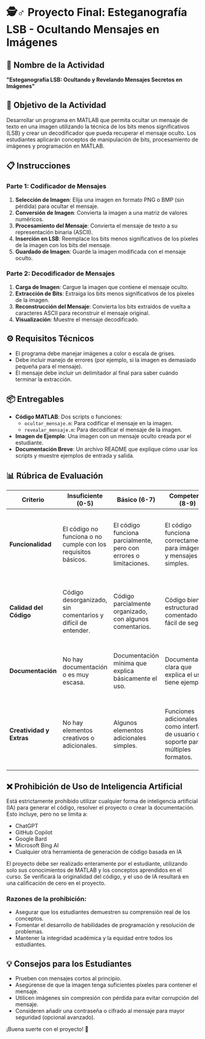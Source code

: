 # 🕵️♂️ Proyecto Final: Esteganografía LSB - Ocultando Mensajes en Imágenes

## 📌 Nombre de la Actividad

**"Esteganografía LSB: Ocultando y Revelando Mensajes Secretos en Imágenes"**

## 🎯 Objetivo de la Actividad

Desarrollar un programa en MATLAB que permita ocultar un mensaje de texto en una imagen utilizando la técnica de los bits menos significativos (LSB) y crear un decodificador que pueda recuperar el mensaje oculto. Los estudiantes aplicarán conceptos de manipulación de bits, procesamiento de imágenes y programación en MATLAB.

## 📋 Instrucciones

### Parte 1: Codificador de Mensajes

1. **Selección de Imagen**: Elija una imagen en formato PNG o BMP (sin pérdida) para ocultar el mensaje.
2. **Conversión de Imagen**: Convierta la imagen a una matriz de valores numéricos.
3. **Procesamiento del Mensaje**: Convierta el mensaje de texto a su representación binaria (ASCII).
4. **Inserción en LSB**: Reemplace los bits menos significativos de los píxeles de la imagen con los bits del mensaje.
5. **Guardado de Imagen**: Guarde la imagen modificada con el mensaje oculto.

### Parte 2: Decodificador de Mensajes

1. **Carga de Imagen**: Cargue la imagen que contiene el mensaje oculto.
2. **Extracción de Bits**: Extraiga los bits menos significativos de los píxeles de la imagen.
3. **Reconstrucción del Mensaje**: Convierta los bits extraídos de vuelta a caracteres ASCII para reconstruir el mensaje original.
4. **Visualización**: Muestre el mensaje decodificado.

## ⚙️ Requisitos Técnicos

- El programa debe manejar imágenes a color o escala de grises.
- Debe incluir manejo de errores (por ejemplo, si la imagen es demasiado pequeña para el mensaje).
- El mensaje debe incluir un delimitador al final para saber cuándo terminar la extracción.

## 📦 Entregables

- **Código MATLAB**: Dos scripts o funciones:
  - `ocultar_mensaje.m`: Para codificar el mensaje en la imagen.
  - `revealar_mensaje.m`: Para decodificar el mensaje de la imagen.
- **Imagen de Ejemplo**: Una imagen con un mensaje oculto creada por el estudiante.
- **Documentación Breve**: Un archivo README que explique cómo usar los scripts y muestre ejemplos de entrada y salida.

## 📊 Rúbrica de Evaluación

| Criterio | Insuficiente (0-5) | Básico (6-7) | Competente (8-9) | Avanzado (10) |
|----------|---------------------|--------------|-------------------|---------------|
| **Funcionalidad** | El código no funciona o no cumple con los requisitos básicos. | El código funciona parcialmente, pero con errores o limitaciones. | El código funciona correctamente para imágenes y mensajes simples. | El código funciona perfectamente para cualquier imagen y mensaje, con manejo de errores robusto. |
| **Calidad del Código** | Código desorganizado, sin comentarios y difícil de entender. | Código parcialmente organizado, con algunos comentarios. | Código bien estructurado, comentado y fácil de seguir. | Código excelente, muy bien comentado, eficiente y con buenas prácticas de programación. |
| **Documentación** | No hay documentación o es muy escasa. | Documentación mínima que explica básicamente el uso. | Documentación clara que explica el uso y tiene ejemplos. | Documentación exhaustiva con ejemplos, explicaciones técnicas y casos de prueba. |
| **Creatividad y Extras** | No hay elementos creativos o adicionales. | Algunos elementos adicionales simples. | Funciones adicionales como interfaz de usuario o soporte para múltiples formatos. | Elementos creativos destacados, como interfaz gráfica, opciones avanzadas o optimizaciones innovadoras. |

## ❌ Prohibición de Uso de Inteligencia Artificial

Está estrictamente prohibido utilizar cualquier forma de inteligencia artificial (IA) para generar el código, resolver el proyecto o crear la documentación. Esto incluye, pero no se limita a:

- ChatGPT
- GitHub Copilot
- Google Bard
- Microsoft Bing AI
- Cualquier otra herramienta de generación de código basada en IA

El proyecto debe ser realizado enteramente por el estudiante, utilizando solo sus conocimientos de MATLAB y los conceptos aprendidos en el curso. Se verificará la originalidad del código, y el uso de IA resultará en una calificación de cero en el proyecto.

### Razones de la prohibición:

- Asegurar que los estudiantes demuestren su comprensión real de los conceptos.
- Fomentar el desarrollo de habilidades de programación y resolución de problemas.
- Mantener la integridad académica y la equidad entre todos los estudiantes.

## 💡 Consejos para los Estudiantes

- Prueben con mensajes cortos al principio.
- Asegúrense de que la imagen tenga suficientes píxeles para contener el mensaje.
- Utilicen imágenes sin compresión con pérdida para evitar corrupción del mensaje.
- Consideren añadir una contraseña o cifrado al mensaje para mayor seguridad (opcional avanzado).

¡Buena suerte con el proyecto! 🚀
